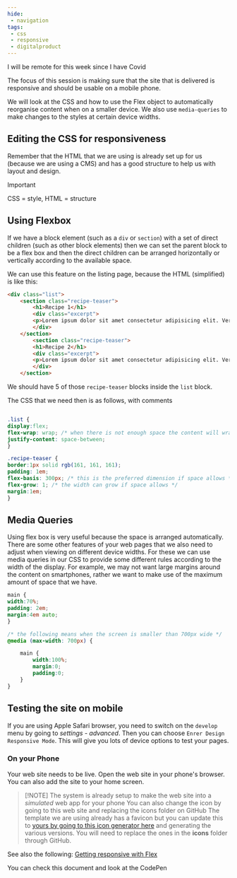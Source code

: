 ```yaml
---
hide:
 - navigation
tags:
 - css
 - responsive
 - digitalproduct
---
```

I will be remote for this week since I have Covid

The focus of this session is making sure that the site that is delivered is responsive and should be usable on a mobile phone.

We will look at the CSS and how to use the Flex object to automatically reorganise content when on a smaller device. We also use `media-queries` to make changes to the styles at certain device widths.

## Editing the CSS for responsiveness

Remember that the HTML that we are using is already set up for us (because we are using a CMS) and has a good structure to help us with layout and design.

> [!important] 
> CSS = style, HTML = structure

## Using Flexbox

If we have a block element (such as a `div` or `section`) with a set of direct children (such as other block elements) then we can set the parent block to be a flex box and then the direct children can be arranged horizontally or vertically according to the available space. 

We can use this feature on the listing page, because the HTML (simplified) is like this:

```html
<div class="list">
	<section class="recipe-teaser">
		<h1>Recipe 1</h1>
		<div class="excerpt">
		<p>Lorem ipsum dolor sit amet consectetur adipisicing elit. Veritatis quidem placeat animi laboriosam, iste non consequatur velit iusto provident aliquam totam sed.</p>
		</div>
	</section>
		<section class="recipe-teaser">
		<h1>Recipe 2</h1>
		<div class="excerpt">
		<p>Lorem ipsum dolor sit amet consectetur adipisicing elit. Veritatis quidem placeat animi laboriosam, iste non consequatur velit iusto provident aliquam totam sed.</p>
		</div>
	</section>
```

We should have 5 of those `recipe-teaser` blocks inside the `list` block.

The CSS that we need then is as follows, with comments

```css

.list {
display:flex;
flex-wrap: wrap; /* when there is not enough space the content will wrap */
justify-content: space-between;
}

.recipe-teaser {
border:1px solid rgb(161, 161, 161);
padding: 1em;
flex-basis: 300px; /* this is the preferred dimension if space allows */
flex-grow: 1; /* the width can grow if space allows */
margin:1em;
}
```

## Media Queries

Using flex box is very useful because the space is arranged automatically. There are some other features of your web pages that we also need to adjust when viewing on different device widths. For these we can use media queries in our CSS to provide some different rules according to the width of the display. For example, we may not want  large margins around the content on smartphones, rather we want to make use of the maximum amount of space that we have.

```css
main {
width:70%;
padding: 2em;
margin:4em auto;
}

/* the following means when the screen is smaller than 700px wide */
@media (max-width: 700px) {

	main {
		width:100%;
		margin:0;
		padding:0;
	}
}
```

## Testing the site on mobile

If you are using Apple Safari browser, you need to switch on the `develop` menu by going to _settings_ - _advanced_. Then you can choose `Enrer Design Responsive Mode`. This will give you lots of device options to test your pages.

### On your Phone
Your web site needs to be live. Open the web site in your phone's browser. You can also add the site to your home screen. 

> [!NOTE] The system is already setup to make the web site into a _simulated_ web app for your phone
> You can also change the icon by going to this web site and replacing the icons folder on GitHub
>The template we are using already has a favicon but you can update this to [yours by going to this icon generator here](https://realfavicongenerator.net/) and generating the various versions. You will need to replace the ones in the **icons** folder through GitHub.

See also the following:
[Getting responsive with Flex](../../Web%20Sites%20with%20GitHub/Getting%20responsive%20with%20Flex.md)

You can check this document and look at the CodePen
